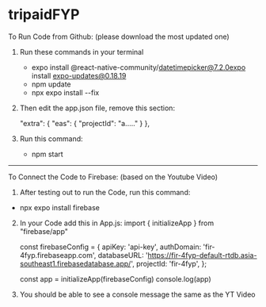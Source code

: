 # tripaidFYP
To Run Code from Github: (please download the most updated one)

1. Run these commands in your terminal
   - expo install @react-native-community/datetimepicker@7.2.0expo install expo-updates@0.18.19
   - npm update
   - npx expo install --fix

2. Then edit the app.json file, remove this section:
   
   	"extra": {
    	  "eas": {
	    "projectId": "a....."
	    }
          },

3. Run this command:
   - npm start

--------------------------------------------------------------------------------------------------------------

To Connect the Code to Firebase: (based on the Youtube Video)

1. After testing out to run the Code, run this command:
  - npx expo install firebase

2. In your Code add this in App.js:
	import { initializeApp } from "firebase/app"

	const firebaseConfig = {
  	apiKey: 'api-key',
  	authDomain: 'fir-4fyp.firebaseapp.com',
  	databaseURL: 'https://fir-4fyp-default-rtdb.asia-southeast1.firebasedatabase.app/',
  	projectId: 'fir-4fyp',
	};

	const app = initializeApp(firebaseConfig)
	console.log(app)

3. You should be able to see a console message the same as the YT Video
